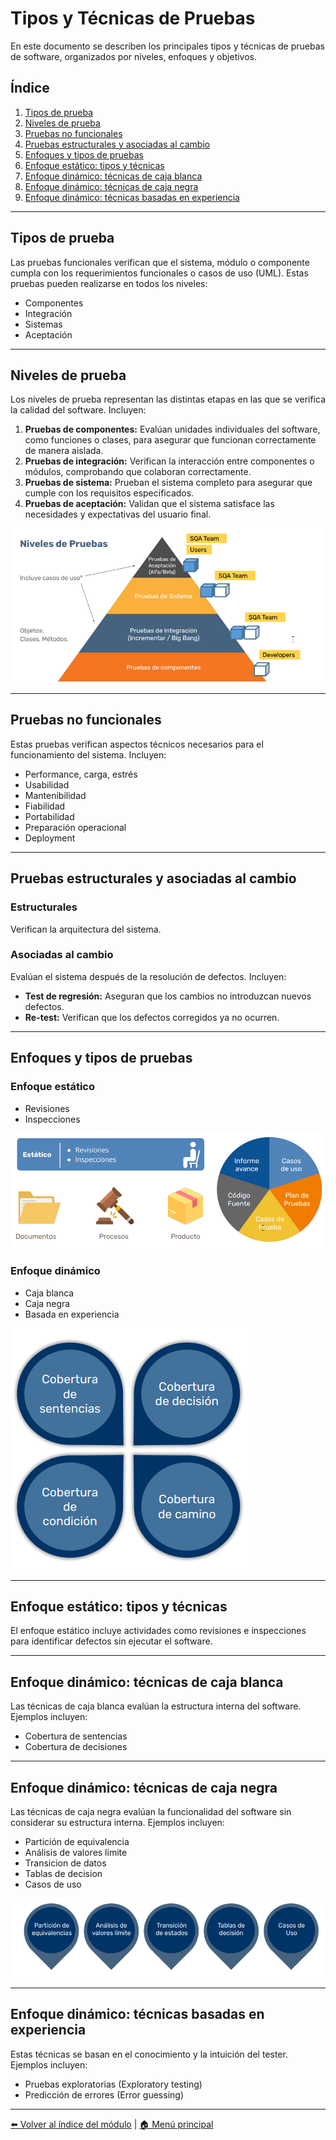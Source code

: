 # Tipos y Técnicas de Pruebas

En este documento se describen los principales tipos y técnicas de pruebas de software, organizados por niveles, enfoques y objetivos.

## Índice

1. [Tipos de prueba](#tipos-de-prueba)
2. [Niveles de prueba](#niveles-de-prueba)
3. [Pruebas no funcionales](#pruebas-no-funcionales)
4. [Pruebas estructurales y asociadas al cambio](#pruebas-estructurales-y-asociadas-al-cambio)
5. [Enfoques y tipos de pruebas](#enfoques-y-tipos-de-pruebas)
6. [Enfoque estático: tipos y técnicas](#enfoque-estático-tipos-y-técnicas)
7. [Enfoque dinámico: técnicas de caja blanca](#enfoque-dinámico-técnicas-de-caja-blanca)
8. [Enfoque dinámico: técnicas de caja negra](#enfoque-dinámico-técnicas-de-caja-negra)
9. [Enfoque dinámico: técnicas basadas en experiencia](#enfoque-dinámico-técnicas-basadas-en-experiencia)

---

## Tipos de prueba

Las pruebas funcionales verifican que el sistema, módulo o componente cumpla con los requerimientos funcionales o casos de uso (UML). Estas pruebas pueden realizarse en todos los niveles:

- Componentes
- Integración
- Sistemas
- Aceptación

---

## Niveles de prueba

Los niveles de prueba representan las distintas etapas en las que se verifica la calidad del software. Incluyen:

1. **Pruebas de componentes:** Evalúan unidades individuales del software, como funciones o clases, para asegurar que funcionan correctamente de manera aislada.
2. **Pruebas de integración:** Verifican la interacción entre componentes o módulos, comprobando que colaboran correctamente.
3. **Pruebas de sistema:** Prueban el sistema completo para asegurar que cumple con los requisitos especificados.
4. **Pruebas de aceptación:** Validan que el sistema satisface las necesidades y expectativas del usuario final.

![Niveles de prueba de software](./imagenes/niveles_prueba.png)

---

## Pruebas no funcionales

Estas pruebas verifican aspectos técnicos necesarios para el funcionamiento del sistema. Incluyen:

- Performance, carga, estrés
- Usabilidad
- Mantenibilidad
- Fiabilidad
- Portabilidad
- Preparación operacional
- Deployment

---

## Pruebas estructurales y asociadas al cambio

### Estructurales

Verifican la arquitectura del sistema.

### Asociadas al cambio

Evalúan el sistema después de la resolución de defectos. Incluyen:

- **Test de regresión:** Aseguran que los cambios no introduzcan nuevos defectos.
- **Re-test:** Verifican que los defectos corregidos ya no ocurren.

---

## Enfoques y tipos de pruebas

### Enfoque estático

- Revisiones
- Inspecciones

![Enfoque estático](./imagenes/enfoque_estatico.png)

### Enfoque dinámico

- Caja blanca
- Caja negra
- Basada en experiencia

![Enfoque dinámico](./imagenes/enfoque_dinamico.png)

---

## Enfoque estático: tipos y técnicas

El enfoque estático incluye actividades como revisiones e inspecciones para identificar defectos sin ejecutar el software.

---

## Enfoque dinámico: técnicas de caja blanca

Las técnicas de caja blanca evalúan la estructura interna del software. Ejemplos incluyen:

- Cobertura de sentencias
- Cobertura de decisiones

---

## Enfoque dinámico: técnicas de caja negra

Las técnicas de caja negra evalúan la funcionalidad del software sin considerar su estructura interna. Ejemplos incluyen:

- Partición de equivalencia
- Análisis de valores límite
- Transicion de datos
- Tablas de decision
- Casos de uso

![Enfoque dinámico caja negra](./imagenes/tecnicas_caja_negra.png)

---

## Enfoque dinámico: técnicas basadas en experiencia

Estas técnicas se basan en el conocimiento y la intuición del tester. Ejemplos incluyen:

- Pruebas exploratorias (Exploratory testing)
- Predicción de errores (Error guessing)

---

[⬅️ Volver al índice del módulo](../modulo1_principios_fundamentos.md) | [🏠 Menú principal](../README.md)